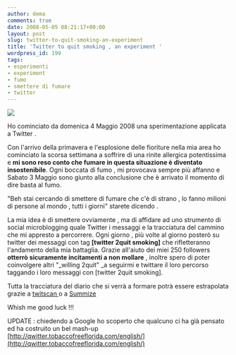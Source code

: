 ```yaml
---
author: dema
comments: true
date: 2008-05-05 08:21:17+00:00
layout: post
slug: twitter-to-quit-smoking-an-experiment
title: 'Twitter to quit smoking , an experiment '
wordpress_id: 199
tags:
- esperimenti
- experiment
- fumo
- smettere di fumare
- twitter
---
```


![](http://dema.tv/wp-content/uploads/2008/05/2467369448_4607f27853_o.png)

Ho cominciato da domenica 4 Maggio 2008 una sperimentazione applicata a Twitter .

Con l'arrivo della primavera e l'esplosione delle fioriture nella mia area ho cominciato la scorsa settimana a  soffrire di una rinite allergica potentissima e **mi sono reso conto che fumare in questa situazione è diventato insostenibile**. Ogni boccata di fumo , mi provocava sempre più affanno e Sabato 3 Maggio sono giunto alla conclusione che è arrivato il momento di dire basta al fumo.

"Beh stai cercando di smettere di fumare che c'è di strano , lo fanno milioni di persone al mondo , tutti i giorni" starete dicendo .

La mia idea è di smettere ovviamente , ma di affidare ad uno strumento di social microblogging quale Twitter i messaggi e la tracciatura del cammino che mi appresto a percorrere. Ogni giorno , più volte al giorno posterò su twitter dei messaggi con tag **[twitter 2quit smoking]** che rifletteranno l'andamento della mia battaglia. Grazie all'aiuto dei miei 250 followers **otterrò sicuramente incitamenti a non mollare** , inoltre spero di poter coinvolgere altri "_willing 2quit" _a seguirmi e twittare il loro percorso taggando i loro messaggi con [twitter 2quit smoking].

Tutta la tracciatura del diario che si verrà a formare potrà essere estrapolata grazie a [twitscan
](http://tweetscan.com/index.php?s=%5Btwitter+2quit+smoking%5D&u=&d=) o a [Summize](http://summize.com/search?q=twitter+2quit)

Whish me good luck !!!

UPDATE : chiedendo a Google ho scoperto che qualcuno ci ha già pensato  ed ha costruito un bel mash-up [http://qwitter.tobaccofreeflorida.com/english/](http://qwitter.tobaccofreeflorida.com/english/)
